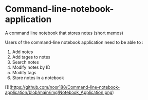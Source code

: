 # Command-line-notebook-application
A command line notebook that stores notes (short memos)

Users of the command-line notebook application need to be able to :
1. Add notes
2. Add tages to notes
3. Search notes
4. Modify notes by ID
5. Modify tags
6. Store notes in a notebook

[]!(https://github.com/noor188/Command-line-notebook-application/blob/main/img/Notebook_Application.png)
